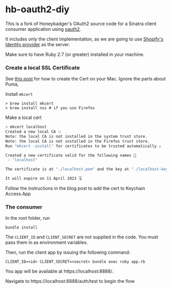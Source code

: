 # hb-oauth2-diy


This is a fork of Honeybadger's OAuth2 source code for a Sinatra client consumer application using [oauth2](https://github.com/oauth-xx/oauth2/blob/v1.4.4/README.md).

It includes _only_ the client implementation, as we are going to use [Shopify's Identity provider](https://accounts.shopify.com) as the server.

Make sure to have Ruby 2.7 (or greater) installed in your machine.


### Create a local SSL Certificate

See [this post](https://medium.com/@matayoshi.mariano/how-to-add-ssl-to-your-localhost-with-puma-37a66a649f29
) for how to create the Cert on your Mac. Ignore the parts about Puma,

Install `mkcert`

```
> brew install mkcert
> brew install nss # if you use Firefox
```

Make a local cert

```bash
> mkcert localhost
Created a new local CA 💥
Note: the local CA is not installed in the system trust store.
Note: the local CA is not installed in the Firefox trust store.
Run "mkcert -install" for certificates to be trusted automatically ⚠️

Created a new certificate valid for the following names 📜
 - "localhost"

The certificate is at "./localhost.pem" and the key at "./localhost-key.pem" ✅

It will expire on 11 April 2023 🗓
```

Follow the instructions in the blog post to add the cert to Keychain Access.App

### The consumer



In the root folder, run

```
bundle install
```

The `CLIENT_ID` and `CLIENT_SECRET` are not supplied in the code. You must pass them in as environment variables.

Then, run the client app by issuing the following command:
```
CLIENT_ID=<id> CLIENT_SECRET=<secret> bundle exec ruby app.rb
```

You app will be available at https://localhost:8888/.

Navigate to https://localhost:8888/auth/test to begin the flow
